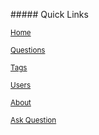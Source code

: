 
#####<i class="fa fa-external-link"></i> Quick Links

<small>[Home](http://www.student.bth.se/~jejd14/phpmvc/Projekt/webroot/)</small>

<small>[Questions](http://www.student.bth.se/~jejd14/phpmvc/Projekt/webroot/questions)</small>

<small>[Tags](http://www.student.bth.se/~jejd14/phpmvc/Projekt/webroot/tags)</small>

<small>[Users](http://www.student.bth.se/~jejd14/phpmvc/Projekt/webroot/users)</small>

<small>[About](http://www.student.bth.se/~jejd14/phpmvc/Projekt/webroot/about)</small>

<small>[Ask Question](http://www.student.bth.se/~jejd14/phpmvc/Projekt/webroot/questions/ask)</small>
